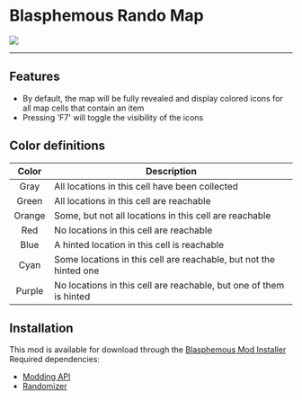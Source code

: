 # Blasphemous Rando Map

<img src="https://img.shields.io/github/downloads/BrandenEK/Blasphemous.Randomizer.MapTracker/total?color=39B7C6&style=for-the-badge">

---

## Features
- By default, the map will be fully revealed and display colored icons for all map cells that contain an item
- Pressing 'F7' will toggle the visibility of the icons

## Color definitions

| Color | Description |
| :---: | ----------- |
| Gray | All locations in this cell have been collected |
| Green | All locations in this cell are reachable |
| Orange | Some, but not all locations in this cell are reachable |
| Red | No locations in this cell are reachable |
| Blue | A hinted location in this cell is reachable |
| Cyan | Some locations in this cell are reachable, but not the hinted one |
| Purple | No locations in this cell are reachable, but one of them is hinted |

## Installation
This mod is available for download through the [Blasphemous Mod Installer](https://github.com/BrandenEK/Blasphemous.Modding.Installer) <br>
Required dependencies:
- [Modding API](https://github.com/BrandenEK/Blasphemous.ModdingAPI)
- [Randomizer](https://github.com/BrandenEK/Blasphemous.Randomizer)
